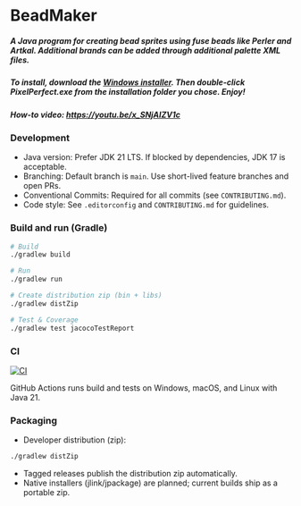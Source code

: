 # BeadMaker

##### A Java program for creating bead sprites using fuse beads like Perler and Artkal. Additional brands can be added through additional palette XML files.

##### To install, download the <a href="https://github.com/stone-j/BeadMaker/blob/master/exe%20build%20resources/InstallPixelPerfect.exe?raw=true">Windows installer</a>. Then double-click PixelPerfect.exe from the installation folder you chose. Enjoy!

##### How-to video: https://youtu.be/x_SNjAIZV1c




### Development

- Java version: Prefer JDK 21 LTS. If blocked by dependencies, JDK 17 is acceptable.
- Branching: Default branch is `main`. Use short-lived feature branches and open PRs.
- Conventional Commits: Required for all commits (see `CONTRIBUTING.md`).
- Code style: See `.editorconfig` and `CONTRIBUTING.md` for guidelines.

### Build and run (Gradle)

```bash
# Build
./gradlew build

# Run
./gradlew run

# Create distribution zip (bin + libs)
./gradlew distZip

# Test & Coverage
./gradlew test jacocoTestReport
```

### CI

[![CI](https://github.com/nikosalonen/BeadMaker/actions/workflows/ci.yml/badge.svg)](https://github.com/nikosalonen/BeadMaker/actions/workflows/ci.yml)

GitHub Actions runs build and tests on Windows, macOS, and Linux with Java 21.

### Packaging

- Developer distribution (zip):
```bash
./gradlew distZip
```
- Tagged releases publish the distribution zip automatically.
- Native installers (jlink/jpackage) are planned; current builds ship as a portable zip.
